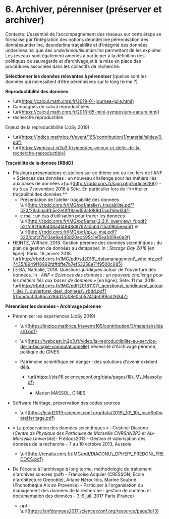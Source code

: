 # 6. Archiver, pérenniser  (préserver et archiver)

Contexte: L’essentiel de l’accompagnement des réseaux sur cette étape se formalise par l’intégration des notions deunderline pérennisation des donnéesunderline, deunderline traçabilité et d’intégrité des données underlineainsi que des *underlineoutilsunderline* permettant de les exploiter. Les réseaux  sont  également  amenés  à  participer  à  la  définition  des  politiques  de sauvegarde et d’archivage,et à la mise en place des procédures associées dans les collectifs de recherche.

**Sélectionner les données relevantes à pérenniser**
[quelles sont les données qui nécessitent d’être pérennisées sur le long terme ?]



**Reproductibilité des données**

   * \url{https://calcul.math.cnrs.fr/2019-01-journee-julia.html}
   * Campagnes de calcul reproductibles
   * \url{https://calcul.math.cnrs.fr/2016-05-mini-symposium-canum.html}
   * recherche reproductible

Enjeux de la reproductibilité (JoSy 2019)

   * \url{https://indico.mathrice.fr/event/165/contribution/1/material/slides/0.pdf}
   * \url{https://webcast.in2p3.fr/video/les-enjeux-et-defis-de-la-recherche-reproductible}

**Traçabilité de la donnée**
**[RBdD]**

   * Plusieurs présentations et ateliers sur ce thème ont eu lieu lors de l'ANF « Sciences des données : un nouveau challenge pour les métiers liés aux bases de données »(\url{http://rbdd.cnrs.fr/spip.php?article288)} - du 5 au 7 novembre 2018 à Sète. En particulier lors de l'**Atelier traçabilité des données **
       * Présentation de l’atelier traçabilité des données \url{http://rbdd.cnrs.fr/IMG/pdf/atelier\_tracabilite.pdf?523/29abaadfb5e2e0fff8aed53afd88d7aad1ded34f}
       * e maj : un cas d’utilisation pour tracer les données \url{http://rbdd.cnrs.fr/IMG/pdf/emaj.2.3.1\_overview\_fr.pdf?521/c82f6d6408a4f4848d9792a0ab3715a09b5eea5f} et \url{http://rbdd.cnrs.fr/IMG/pdf/tp\_e-maj.pdf?522/cbfcf7b13ae9a4d8d20ec495c1ef5ea1d09e0a3f}
   * HEINTZ, Wilfried, 2018. Gestion pérenne des données scientifiques : du plan de gestion de données au datapaper. In : *Storage Day 2018* [en ligne]. Paris. 16 janvier 2018. \url{http://rbdd.cnrs.fr/IMG/pdf/sd2018\_datamanagement\_wheintz.pdf?435/8949f16992fdffdffe7b7ef53258e71f9500c685}
   * LE BA, Nathalie, 2018. Questions juridiques autour de l'ouverture des données. In : *ANF « Sciences des données : un nouveau challenge pour les métiers liés aux bases de données »* [en ligne]. Sète. 11 mai 2018.  \url{http://rbdd.cnrs.fr/IMG/pdf/20181107\_questions\_juridiques\_autour\_de\_l\_ouverture\_des\_donnees\_rbdd.pdf?515/adba03a95aa28dd17a08e0c052414e099ad26347}


**Pérenniser les données - Archivage pérenne**


   * Pérenniser les expériences (JoSy 2019)
       * \url{https://indico.mathrice.fr/event/165/contribution/3/material/slides/0.pdf}
       * \url{https://webcast.in2p3.fr/video/la-reproductibilite-au-service-de-la-biologie-computationnelle}
nécessité d'Archivage pérenne, politique du CINES

       * Patrimoine scientifique en danger : des solutions d'avenir existent déjà.   
           * \url{https://sist16.sciencesconf.org/data/pages/18\_M\_Massol.pdf}
           *   - Marion MASSOL, CINES

   * Software Heritage, préservation des codes sources
       * \url{https://jcad2019.sciencesconf.org/data/2019\_10\_10\_jcadSoftwareHeritage.pdf}


   * « La préservation des données scientifiques » : Cristinel Diaconu (*Centre de Physique des Particules de Marseille CNRS/IN2P3 et Aix-Marseille Université*)- Frédocs2013 - Gestion et valorisation des données de la recherche -  7 au 10 octobre 2013, Aussois
       *  \url{http://renatis.cnrs.fr/IMG/pdf/DIACONU\_DPHEP\_PREDON\_FREDOCS.pdf}


   * De l'écoute à l'archivage à long terme, méthodologie du traitement d'archives sonores (pdf) - Françoise Acquier (CRESSON, Ecole d'architecture Grenoble), Ariane Néroulidis, Marine Soubrié (Phonothèque Aix en Provence) - Participer à l'organisation du management des données de la recherche : gestion de contenu et documentation des données -  3-6 juil. 2017 Paris (France) 
       * ppt -  \url{https://anfdonnees2017.sciencesconf.org/resource/page/id/3}   


